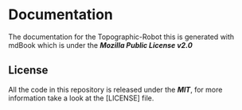 # Documentation

The documentation for the Topographic-Robot this is generated with mdBook which is under the  ***Mozilla Public License v2.0***

## License

All the code in this repository is released under the ***MIT***, for more information take a look at the [LICENSE] file.
